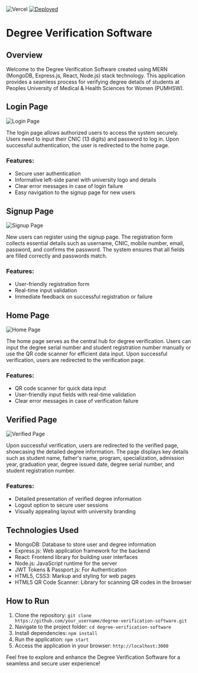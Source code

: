 ![Vercel](https://vercelbadge.vercel.app/api/basil-ahmed/Degree-Verification-Software)
[![Deployed](https://img.shields.io/badge/Deployed-Live-brightgreen.svg)]([http://128.199.12.71/](https://degree-verification-software.vercel.app/))

# Degree Verification Software

## Overview
Welcome to the Degree Verification Software created using MERN (MongoDB, Express.js, React, Node.js) stack technology. This application provides a seamless process for verifying degree details of students at Peoples University of Medical & Health Sciences for Women (PUMHSW).

## Login Page
![Login Page](/screenshots/login.png)

The login page allows authorized users to access the system securely. Users need to input their CNIC (13 digits) and password to log in. Upon successful authentication, the user is redirected to the home page.

### Features:
- Secure user authentication
- Informative left-side panel with university logo and details
- Clear error messages in case of login failure
- Easy navigation to the signup page for new users

## Signup Page
![Signup Page](/screenshots/signup.png)

New users can register using the signup page. The registration form collects essential details such as username, CNIC, mobile number, email, password, and confirms the password. The system ensures that all fields are filled correctly and passwords match.

### Features:
- User-friendly registration form
- Real-time input validation
- Immediate feedback on successful registration or failure

## Home Page
![Home Page](/screenshots/home.png)

The home page serves as the central hub for degree verification. Users can input the degree serial number and student registration number manually or use the QR code scanner for efficient data input. Upon successful verification, users are redirected to the verification page.

### Features:
- QR code scanner for quick data input
- User-friendly input fields with real-time validation
- Clear error messages in case of verification failure

## Verified Page
![Verified Page](/screenshots/verified.png)

Upon successful verification, users are redirected to the verified page, showcasing the detailed degree information. The page displays key details such as student name, father's name, program, specialization, admission year, graduation year, degree issued date, degree serial number, and student registration number.

### Features:
- Detailed presentation of verified degree information
- Logout option to secure user sessions
- Visually appealing layout with university branding

## Technologies Used
- MongoDB: Database to store user and degree information
- Express.js: Web application framework for the backend
- React: Frontend library for building user interfaces
- Node.js: JavaScript runtime for the server
- JWT Tokens & Passport.js: For Authentication
- HTML5, CSS3: Markup and styling for web pages
- HTML5 QR Code Scanner: Library for scanning QR codes in the browser

## How to Run
1. Clone the repository: `git clone https://github.com/your_username/degree-verification-software.git`
2. Navigate to the project folder: `cd degree-verification-software`
3. Install dependencies: `npm install`
4. Run the application: `npm start`
5. Access the application in your browser: `http://localhost:3000`

Feel free to explore and enhance the Degree Verification Software for a seamless and secure user experience!
